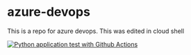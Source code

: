 # azure-devops
This is a repo for azure devops.
This was edited in cloud shell

[![Python application test with Github Actions](https://github.com/Ezecc/azure-devops/actions/workflows/main.yml/badge.svg)](https://github.com/Ezecc/azure-devops/actions/workflows/main.yml)
